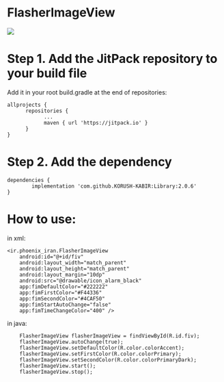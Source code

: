 # FlasherImageView

[![](https://jitpack.io/v/KORUSH-KABIR/FlasherImageView.svg)](https://jitpack.io/#KORUSH-KABIR/FlasherImageView)

# Step 1. Add the JitPack repository to your build file

Add it in your root build.gradle at the end of repositories:

    allprojects {
	      repositories {
		        ...
		        maven { url 'https://jitpack.io' }
	      }
    }

# Step 2. Add the dependency

    dependencies {
            implementation 'com.github.KORUSH-KABIR:Library:2.0.6'
    }


# How to use:

in xml:

    <ir.phoenix_iran.FlasherImageView
        android:id="@+id/fiv"
        android:layout_width="match_parent"
        android:layout_height="match_parent"
        android:layout_margin="10dp"
        android:src="@drawable/icon_alarm_black"
        app:fimDefaultColor="#222222"
        app:fimFirstColor="#F44336"
        app:fimSecondColor="#4CAF50"
        app:fimStartAutoChange="false"
        app:fimTimeChangeColor="400" />

in java:

        FlasherImageView flasherImageView = findViewById(R.id.fiv);
        flasherImageView.autoChange(true);
        flasherImageView.setDefaultColor(R.color.colorAccent);
        flasherImageView.setFirstColor(R.color.colorPrimary);
        flasherImageView.setSecondColor(R.color.colorPrimaryDark);
        flasherImageView.start();
        flasherImageView.stop();
